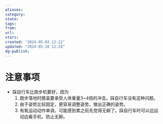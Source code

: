 ```yaml
---
aliases: 
category: 
state: 
tags: 
from: 
url: 
stars: 
created: "2024-05-03 12:22"
updated: "2024-05-28 12:28"
dg-publish: 
---
```

# 注意事项
- 踩自行车比跑步机要好，因为
	1. 跑步落地时膝盖要承受人体重量3~4倍的冲击。踩自行车没有这种问题。
	2. 由于姿势比较固定，更容易调整姿势，做出正确的姿势。
	3. 有氧运动动作单调，可能感到累之前先觉得无聊了。踩自行车时可以边运动边看手机，防止无聊。